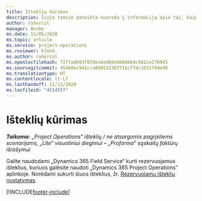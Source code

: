 ```yaml
---
title: Išteklių kūrimas
description: Šioje temoje pateikta nuoroda į informaciją apie tai, kaip kurti rezervuojamus išteklius.
author: ruhercul
manager: Annbe
ms.date: 11/05/2020
ms.topic: article
ms.service: project-operations
ms.reviewer: kfend
ms.author: ruhercul
ms.openlocfilehash: 727fadb93f870eaded60e060d6b4c981ce276945
ms.sourcegitcommit: 454b0ec941cca06852236771bc77dc1651f94e48
ms.translationtype: HT
ms.contentlocale: lt-LT
ms.lasthandoff: 11/12/2020
ms.locfileid: "4514557"
---
```

# <a name="create-resources"></a>Išteklių kūrimas

_**Taikoma:** „Project Operations“ išteklių / ne atsargomis pagrįstiems scenarijams, „Lite“ visuotiniui diegimui – „Proforma“ sąskaitų faktūrų išrašymui_

Galite naudodami „Dynamics 365 Field Service“ kurti rezervuojamus išteklius, kuriuos galėsite naudoti „Dynamics 365 Project Operations“ aplinkoje. Norėdami sukurti šiuos išteklius, žr. [Rezervuojamų išteklių nustatymas](https://docs.microsoft.com/dynamics365/field-service/set-up-bookable-resources).


[!INCLUDE[footer-include](../includes/footer-banner.md)]
